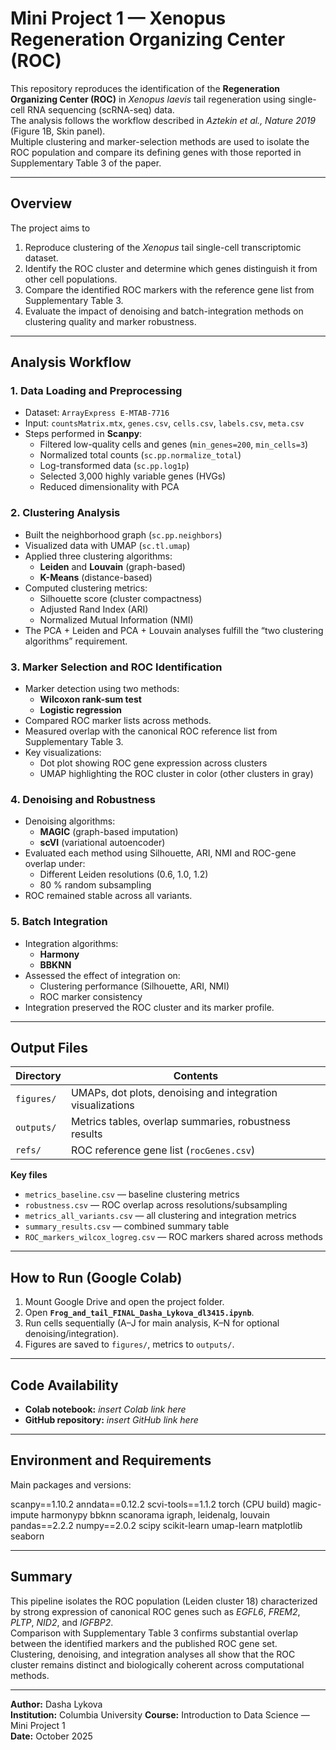 # Mini Project 1 — Xenopus Regeneration Organizing Center (ROC)

This repository reproduces the identification of the **Regeneration Organizing Center (ROC)** in *Xenopus laevis* tail regeneration using single-cell RNA sequencing (scRNA-seq) data.  
The analysis follows the workflow described in *Aztekin et al., Nature 2019* (Figure 1B, Skin panel).  
Multiple clustering and marker-selection methods are used to isolate the ROC population and compare its defining genes with those reported in Supplementary Table 3 of the paper.

---

## Overview

The project aims to  
1. Reproduce clustering of the *Xenopus* tail single-cell transcriptomic dataset.  
2. Identify the ROC cluster and determine which genes distinguish it from other cell populations.  
3. Compare the identified ROC markers with the reference gene list from Supplementary Table 3.  
4. Evaluate the impact of denoising and batch-integration methods on clustering quality and marker robustness.

---

## Analysis Workflow

### 1. Data Loading and Preprocessing
- Dataset: `ArrayExpress E-MTAB-7716`  
- Input: `countsMatrix.mtx`, `genes.csv`, `cells.csv`, `labels.csv`, `meta.csv`  
- Steps performed in **Scanpy**:
  - Filtered low-quality cells and genes (`min_genes=200`, `min_cells=3`)
  - Normalized total counts (`sc.pp.normalize_total`)
  - Log-transformed data (`sc.pp.log1p`)
  - Selected 3,000 highly variable genes (HVGs)
  - Reduced dimensionality with PCA  

### 2. Clustering Analysis
- Built the neighborhood graph (`sc.pp.neighbors`)  
- Visualized data with UMAP (`sc.tl.umap`)  
- Applied three clustering algorithms:
  - **Leiden** and **Louvain** (graph-based)
  - **K-Means** (distance-based)
- Computed clustering metrics:
  - Silhouette score (cluster compactness)
  - Adjusted Rand Index (ARI)
  - Normalized Mutual Information (NMI)
- The PCA + Leiden and PCA + Louvain analyses fulfill the “two clustering algorithms” requirement.

### 3. Marker Selection and ROC Identification
- Marker detection using two methods:
  - **Wilcoxon rank-sum test**
  - **Logistic regression**
- Compared ROC marker lists across methods.
- Measured overlap with the canonical ROC reference list from Supplementary Table 3.
- Key visualizations:
  - Dot plot showing ROC gene expression across clusters
  - UMAP highlighting the ROC cluster in color (other clusters in gray)

### 4. Denoising and Robustness
- Denoising algorithms:
  - **MAGIC** (graph-based imputation)
  - **scVI** (variational autoencoder)
- Evaluated each method using Silhouette, ARI, NMI and ROC-gene overlap under:
  - Different Leiden resolutions (0.6, 1.0, 1.2)
  - 80 % random subsampling
- ROC remained stable across all variants.

### 5. Batch Integration
- Integration algorithms:
  - **Harmony**
  - **BBKNN**
- Assessed the effect of integration on:
  - Clustering performance (Silhouette, ARI, NMI)
  - ROC marker consistency
- Integration preserved the ROC cluster and its marker profile.

---

## Output Files

| Directory | Contents |
|------------|-----------|
| `figures/` | UMAPs, dot plots, denoising and integration visualizations |
| `outputs/` | Metrics tables, overlap summaries, robustness results |
| `refs/` | ROC reference gene list (`rocGenes.csv`) |

**Key files**
- `metrics_baseline.csv` — baseline clustering metrics  
- `robustness.csv` — ROC overlap across resolutions/subsampling  
- `metrics_all_variants.csv` — all clustering and integration metrics  
- `summary_results.csv` — combined summary table  
- `ROC_markers_wilcox_logreg.csv` — ROC markers shared across methods  

---

## How to Run (Google Colab)

1. Mount Google Drive and open the project folder.  
2. Open **`Frog_and_tail_FINAL_Dasha_Lykova_dl3415.ipynb`**.  
3. Run cells sequentially (A–J for main analysis, K–N for optional denoising/integration).  
4. Figures are saved to `figures/`, metrics to `outputs/`.

---

## Code Availability

- **Colab notebook:** *insert Colab link here*  
- **GitHub repository:** *insert GitHub link here*

---

## Environment and Requirements

Main packages and versions:

scanpy==1.10.2
anndata==0.12.2
scvi-tools==1.1.2
torch (CPU build)
magic-impute
harmonypy
bbknn
scanorama
igraph, leidenalg, louvain
pandas==2.2.2
numpy==2.0.2
scipy
scikit-learn
umap-learn
matplotlib
seaborn


---

## Summary

This pipeline isolates the ROC population (Leiden cluster 18) characterized by strong expression of canonical ROC genes such as *EGFL6*, *FREM2*, *PLTP*, *NID2*, and *IGFBP2*.  
Comparison with Supplementary Table 3 confirms substantial overlap between the identified markers and the published ROC gene set.  
Clustering, denoising, and integration analyses all show that the ROC cluster remains distinct and biologically coherent across computational methods.

---

**Author:** Dasha Lykova  
**Institution:** Columbia University 
**Course:** Introduction to Data Science — Mini Project 1  
**Date:** October 2025

